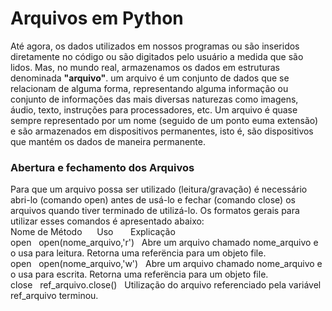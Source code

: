 # Arquivos em Python

Até agora, os dados utilizados em nossos programas ou são inseridos diretamente no código ou são digitados pelo usuário a medida que são lidos. 
Mas, no mundo real, armazenamos os dados em estruturas denominada **"arquivo"**.  um arquivo é um conjunto de dados que se relacionam de alguma forma, representando alguma informação ou conjunto de informações das mais diversas naturezas como imagens, áudio, texto, instruções para processadores, etc.
Um arquivo é quase sempre representado por um nome (seguido de um ponto euma extensão) e são armazenados em dispositivos permanentes, isto é, são dispositivos que mantém os dados de maneira permanente.

### Abertura e fechamento dos Arquivos

Para que um arquivo possa ser utilizado (leitura/gravação) é necessário abri-lo (comando open) antes de usá-lo e fechar (comando close) os arquivos quando tiver terminado de utilizá-lo. 
Os formatos gerais para utilizar esses comandos é apresentado abaixo:<br>
Nome de Método&nbsp;&nbsp;&nbsp;&nbsp;&nbsp;&nbsp;Uso&nbsp;&nbsp;&nbsp;&nbsp;&nbsp;&nbsp;	Explicação<br>
open&nbsp;&nbsp;&nbsp;open(nome_arquivo,'r')&nbsp;&nbsp;&nbsp;Abre um arquivo chamado nome_arquivo e o usa para leitura. Retorna uma referëncia para um objeto file.<br>
open&nbsp;&nbsp;&nbsp;open(nome_arquivo,'w')&nbsp;&nbsp;&nbsp;Abre um arquivo chamado nome_arquivo e o usa para escrita. Retorna uma referëncia para um objeto file.<br>
close&nbsp;&nbsp;&nbsp;ref_arquivo.close()&nbsp;&nbsp;&nbsp;Utilização do arquivo referenciado pela variável ref_arquivo terminou.<br>
